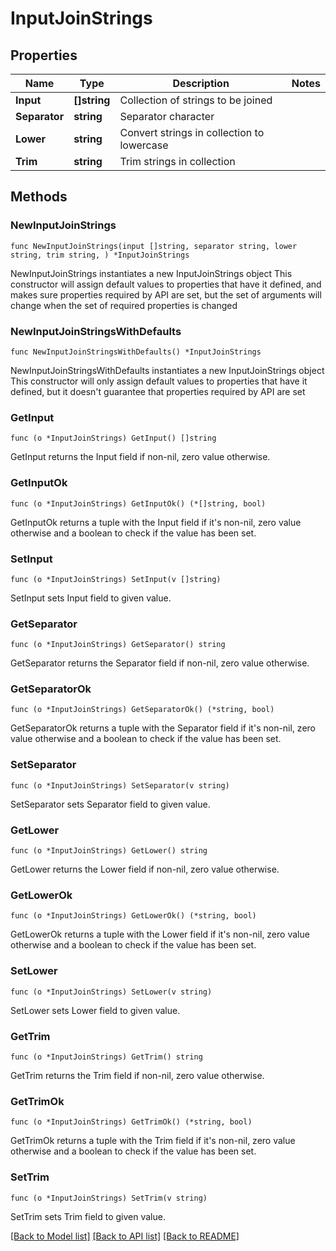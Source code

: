 # InputJoinStrings

## Properties

Name | Type | Description | Notes
------------ | ------------- | ------------- | -------------
**Input** | **[]string** | Collection of strings to be joined | 
**Separator** | **string** | Separator character | 
**Lower** | **string** | Convert strings in collection to lowercase | 
**Trim** | **string** | Trim strings in collection | 

## Methods

### NewInputJoinStrings

`func NewInputJoinStrings(input []string, separator string, lower string, trim string, ) *InputJoinStrings`

NewInputJoinStrings instantiates a new InputJoinStrings object
This constructor will assign default values to properties that have it defined,
and makes sure properties required by API are set, but the set of arguments
will change when the set of required properties is changed

### NewInputJoinStringsWithDefaults

`func NewInputJoinStringsWithDefaults() *InputJoinStrings`

NewInputJoinStringsWithDefaults instantiates a new InputJoinStrings object
This constructor will only assign default values to properties that have it defined,
but it doesn't guarantee that properties required by API are set

### GetInput

`func (o *InputJoinStrings) GetInput() []string`

GetInput returns the Input field if non-nil, zero value otherwise.

### GetInputOk

`func (o *InputJoinStrings) GetInputOk() (*[]string, bool)`

GetInputOk returns a tuple with the Input field if it's non-nil, zero value otherwise
and a boolean to check if the value has been set.

### SetInput

`func (o *InputJoinStrings) SetInput(v []string)`

SetInput sets Input field to given value.


### GetSeparator

`func (o *InputJoinStrings) GetSeparator() string`

GetSeparator returns the Separator field if non-nil, zero value otherwise.

### GetSeparatorOk

`func (o *InputJoinStrings) GetSeparatorOk() (*string, bool)`

GetSeparatorOk returns a tuple with the Separator field if it's non-nil, zero value otherwise
and a boolean to check if the value has been set.

### SetSeparator

`func (o *InputJoinStrings) SetSeparator(v string)`

SetSeparator sets Separator field to given value.


### GetLower

`func (o *InputJoinStrings) GetLower() string`

GetLower returns the Lower field if non-nil, zero value otherwise.

### GetLowerOk

`func (o *InputJoinStrings) GetLowerOk() (*string, bool)`

GetLowerOk returns a tuple with the Lower field if it's non-nil, zero value otherwise
and a boolean to check if the value has been set.

### SetLower

`func (o *InputJoinStrings) SetLower(v string)`

SetLower sets Lower field to given value.


### GetTrim

`func (o *InputJoinStrings) GetTrim() string`

GetTrim returns the Trim field if non-nil, zero value otherwise.

### GetTrimOk

`func (o *InputJoinStrings) GetTrimOk() (*string, bool)`

GetTrimOk returns a tuple with the Trim field if it's non-nil, zero value otherwise
and a boolean to check if the value has been set.

### SetTrim

`func (o *InputJoinStrings) SetTrim(v string)`

SetTrim sets Trim field to given value.



[[Back to Model list]](../README.md#documentation-for-models) [[Back to API list]](../README.md#documentation-for-api-endpoints) [[Back to README]](../README.md)


